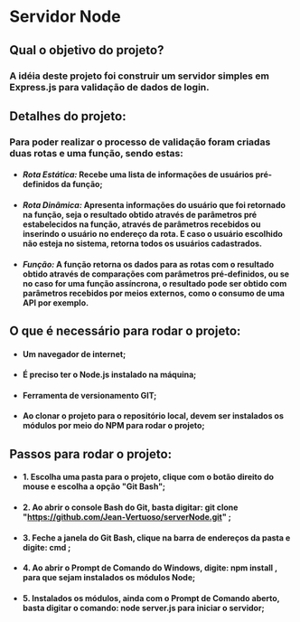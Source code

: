 # **Servidor Node**

## **Qual o objetivo do projeto?**
### A idéia deste projeto foi construir um servidor simples em Express.js para validação de dados de login.

## **Detalhes do projeto:**
### Para poder realizar o processo de validação foram criadas duas rotas e uma função, sendo estas:

* #### *Rota Estática:* Recebe uma lista de informações de usuários pré-definidos da função;
* #### *Rota Dinâmica:* Apresenta informações do usuário que foi retornado na função, seja o resultado obtido através de parâmetros pré estabelecidos na função, através de parâmetros recebidos ou inserindo o usuário no endereço da rota. E caso o usuário escolhido não esteja no sistema, retorna todos os usuários cadastrados. 
* #### *Função:* A função retorna os dados para as rotas com o resultado obtido através de comparações com parâmetros pré-definidos, ou se no caso for uma função assíncrona, o resultado pode ser obtido com parâmetros recebidos por meios externos, como o consumo de uma API por exemplo.

## **O que é necessário para rodar o projeto:**

- #### Um navegador de internet;
- #### É preciso ter o Node.js instalado na máquina;
- #### Ferramenta de versionamento GIT;
- #### Ao clonar o projeto para o repositório local, devem ser instalados os módulos por meio do NPM para rodar o projeto;

## **Passos para rodar o projeto:**

- #### 1. Escolha uma pasta para o projeto, clique com o botão direito do mouse e escolha a opção "**Git Bash**";
- #### 2. Ao abrir o console Bash do Git, basta digitar: **git clone "https://github.com/Jean-Vertuoso/serverNode.git"** ;
- #### 3. Feche a janela do Git Bash, clique na barra de endereços da pasta e digite: **cmd** ;
- #### 4. Ao abrir o Prompt de Comando do Windows, digite: **npm install** , para que sejam instalados os módulos Node;
- #### 5. Instalados os módulos, ainda com o Prompt de Comando aberto, basta digitar o comando: **node server.js** para iniciar o servidor;
